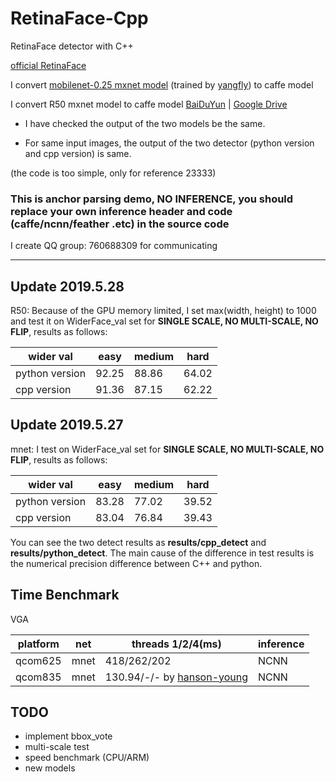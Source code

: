 # RetinaFace-Cpp
RetinaFace detector with C++

[official RetinaFace](https://github.com/deepinsight/insightface/tree/master/RetinaFace)

I convert [mobilenet-0.25 mxnet model](https://github.com/deepinsight/insightface/issues/669) (trained by [yangfly](https://github.com/yangfly)) to caffe model

I convert R50 mxnet model to caffe model [BaiDuYun](https://pan.baidu.com/s/1By24gkB1a76qJvxsg-gIgQ) | [Google Drive](https://drive.google.com/drive/folders/1hA5x3jCYFdja3PXLl9EcmucipRmVAj3W?usp=sharing)

* I have checked the output of the two models be the same.

* For same input images, the output of the two detector (python version and cpp version) is same.

(the code is too simple, only for reference 23333)

### This is anchor parsing demo, NO INFERENCE, you should replace your own inference header and code (caffe/ncnn/feather .etc) in the source code


I create QQ group: 760688309 for communicating

------

## Update 2019.5.28
R50:
Because of the GPU memory limited, I set max(width, height) to 1000 and test it on WiderFace_val set for **SINGLE SCALE, NO MULTI-SCALE, NO FLIP**, results as follows:

| wider val | easy | medium | hard |
| ------ | ------ | ------ | ------ |
| python version | 92.25 | 88.86 | 64.02 |
| cpp version | 91.36 | 87.15 | 62.22 |

## Update 2019.5.27
mnet:
I test on WiderFace_val set for **SINGLE SCALE, NO MULTI-SCALE, NO FLIP**, results as follows:

| wider val | easy | medium | hard |
| ------ | ------ | ------ | ------ |
| python version | 83.28 | 77.02 | 39.52 |
| cpp version | 83.04 | 76.84 | 39.43 |

You can see the two detect results as **results/cpp_detect** and **results/python_detect**. The main cause of the difference in test results is the numerical precision difference between C++ and python.

## Time Benchmark

VGA

| platform | net | threads 1/2/4(ms) | inference |
| ------ | ------ | ------ | ------ |
| qcom625 | mnet | 418/262/202 | NCNN |
| qcom835 | mnet | 130.94/-/- by [hanson-young](https://github.com/Charrin/RetinaFace-Cpp/issues/3) | NCNN |

## TODO
* implement bbox_vote
* multi-scale test
* speed benchmark (CPU/ARM)
* new models
